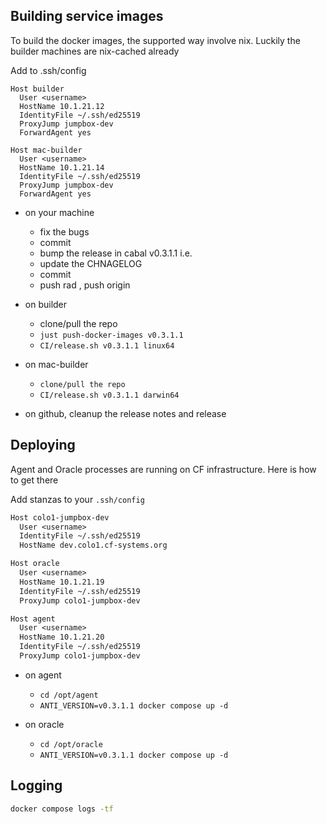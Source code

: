 ## Building service images

To build the docker images, the supported way involve nix. Luckily the builder machines are nix-cached already

Add to .ssh/config
```
Host builder
  User <username>
  HostName 10.1.21.12
  IdentityFile ~/.ssh/ed25519
  ProxyJump jumpbox-dev
  ForwardAgent yes

Host mac-builder
  User <username>
  HostName 10.1.21.14
  IdentityFile ~/.ssh/ed25519
  ProxyJump jumpbox-dev
  ForwardAgent yes
```

- on your machine
  - fix the bugs
  - commit
  - bump the release in cabal v0.3.1.1 i.e.
  - update the CHNAGELOG
  - commit
  - push rad , push origin

- on builder
  - clone/pull the repo 
  - `just push-docker-images v0.3.1.1`
  - `CI/release.sh v0.3.1.1 linux64`

- on mac-builder
  - `clone/pull the repo`
  - `CI/release.sh v0.3.1.1 darwin64`

- on github, cleanup the release notes and release

## Deploying

Agent and Oracle processes are running on CF infrastructure. Here is how to get there

Add stanzas to your `.ssh/config`
```txt
Host colo1-jumpbox-dev
  User <username>
  IdentityFile ~/.ssh/ed25519
  HostName dev.colo1.cf-systems.org

Host oracle
  User <username>
  HostName 10.1.21.19
  IdentityFile ~/.ssh/ed25519
  ProxyJump colo1-jumpbox-dev

Host agent
  User <username>
  HostName 10.1.21.20
  IdentityFile ~/.ssh/ed25519
  ProxyJump colo1-jumpbox-dev
```
- on agent
  - `cd /opt/agent`
  - `ANTI_VERSION=v0.3.1.1 docker compose up -d`

- on oracle
  - `cd /opt/oracle`
  - `ANTI_VERSION=v0.3.1.1 docker compose up -d`

## Logging 

```bash
docker compose logs -tf
```

 
